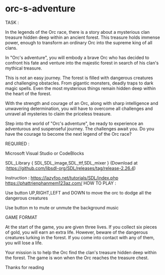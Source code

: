 # orc-s-adventure
TASK :

  In the legends of the Orc race, there is a story about a mysterious clan treasure hidden deep within an ancient forest. This treasure holds immense power, enough to transform     an ordinary Orc into the supreme king of all clans.
    

  In "Orc's adventure", you will embody a brave Orc who has decided to confront his fate and venture into the majestic forest in search of his clan's mythical treasure.
    

  This is not an easy journey. The forest is filled with dangerous creatures and challenging obstacles. From gigantic monsters, deadly traps to dark magic spells. Even the most     mysterious things remain hidden deep within the heart of the forest.
    

  With the strength and courage of an Orc, along with sharp intelligence and unwavering determination, you will have to overcome all challenges and unravel all mysteries to         claim the priceless treasure.
 
 
  Step into the world of "Orc's adventure", be ready to experience an adventurous and suspenseful journey. The challenges await you. Do you have the courage to become the next       legend of the Orc race?

REQUIRED :

  Microsoft Visual Studio or CodeBlocks

  SDL_Library { SDL,SDL_image,SDL_ttf,SDL_mixer } (Download at :https://github.com/libsdl-org/SDL/releases/tag/release-2.26.4)

  Instruction : https://lazyfoo.net/tutorials/SDL/index.php
                https://phattrienphanmem123az.com/
HOW TO PLAY :

  Use button UP,RIGHT,LEFT and DOWN to move the orc to dodge all the dangerous creatures

  Use button m to mute or unmute the background music

GAME FORMAT

   At the start of the game, you are given three lives. If you collect six pieces of gold, you will earn an extra life. However, beware of the dangerous creatures lurking in the      forest. If you come into contact with any of them, you will lose a life.

   Your mission is to help the Orc find the clan's treasure hidden deep within the forest. The game is won when the Orc reaches the treasure chest.

Thanks for reading
